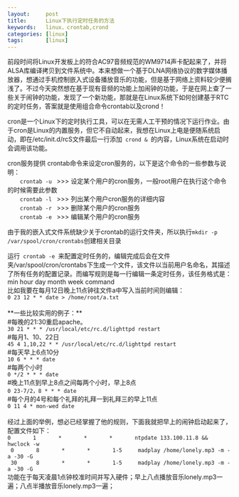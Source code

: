 ```yaml
---
layout:     post
title:      Linux下执行定时任务的方法
keywords:   linux，crontab,crond
categories: [linux]
tags:	    [linux]
---
```


<p>前段时间将Linux开发板上的符合AC97音频规范的WM9714声卡配起来了，并将ALSA库编译拷贝到文件系统中。本来想做一个基于DLNA网络协议的数字媒体播放器，想通过手机控制嵌入式设备播放音乐的功能，但是基于网络上资料较少便搁浅了。不过今天突然想在基于现有音频的功能上加闹钟的功能，于是在网上查了一些关于闹钟的功能，发现了一个新功能，那就是在Linux系统下如何创建基于RTC的定时任务，答案就是使用组合命令crontab以及crond！</p>

<p>cron是一个Linux下的定时执行工具，可以在无需人工干预的情况下运行作业。由于cron是Linux的内置服务，但它不自动起来，我想在Linux上电是便随系统启动，即在/etc/init.d/rcS文件最后一行添加<code> crond & </code>的内容，Linux系统在启动时会调用该功能。</p>
<p>cron服务提供 crontab命令来设定cron服务的，以下是这个命令的一些参数与说明：<br />
　　<code>crontab -u </code> >>> 设定某个用户的cron服务，一般root用户在执行这个命令的时候需要此参数 <br />
　　<code>crontab -l </code> >>> 列出某个用户cron服务的详细内容 <br />
　　<code>crontab -r </code> >>> 删除某个用户的cron服务 <br />
　　<code>crontab -e </code> >>> 编辑某个用户的cron服务 </p>
<p>由于我的嵌入式文件系统缺少关于crontab的运行文件夹，所以执行<code>mkdir -p /var/spool/cron/crontabs</code>创建相关目录</p>
运行<code> crontab -e </code>来配置定时任务的，编辑完成后会在文件夹/var/spool/cron/crontabs下生成一个文件，该文件以当前用户名命名，其描述了所有任务的配置记录。而编写规则是每一行编辑一条定时任务，该任务格式是：
<br />min hour day month week command
<br />比如我要在每月12日晚上11点钟往文件a中写入当前时间则编辑：<br />
<code>0 23 12 * * date > /home/root/a.txt</code>
<br />
<br />**一些比较实用的例子：**
<br />	#每晚的21:30重启apache。
<br />	<code>30 21 * * * /usr/local/etc/rc.d/lighttpd restart</code>
<br />	#每月1、10、22日
<br />	<code>45 4 1,10,22 * * /usr/local/etc/rc.d/lighttpd restart</code>
<br />	#每天早上6点10分
<br />	<code>10 6 * * * date</code>
<br />	#每两个小时
<br />	<code>0 */2 * * * date</code>
<br />	#晚上11点到早上8点之间每两个小时，早上8点
<br />	<code>0 23-7/2，8 * * * date</code>
<br />	#每个月的4号和每个礼拜的礼拜一到礼拜三的早上11点
<br />	<code>0 11 4 * mon-wed date</code>
<br />
<br />经过上面的举例，想必已经掌握了他的规则，下面我就把早上的闹钟启动起来了，配置文件如下：
<br /><code >0       1       *       *       *       ntpdate 133.100.11.8 && hwclock -w</code>
<br /><code> 0       8       *       *       1-5     madplay /home/lonely.mp3 -m -a -30 -G</code>
<br /><code> 30      8       *       *       1-5     madplay /home/lonely.mp3 -m -a -30 -G</code>
<br />功能在于每天凌晨1点钟校准时间并写入硬件；早上八点播放音乐lonely.mp3一遍；八点半播放音乐lonely.mp3一遍；